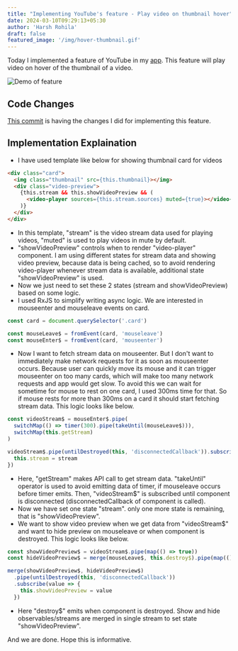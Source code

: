 ```yaml
---
title: "Implementing YouTube's feature - Play video on thumbnail hover"
date: 2024-03-10T09:29:13+05:30
author: 'Harsh Rohila'
draft: false
featured_image: '/img/hover-thumbnail.gif'
---
```


Today I implemented a feature of YouTube in my [app](https://rohilaharsh.in/youtube-frontend). This feature will play video on hover of the thumbnail of a video.

![Demo of feature](/img/hover-thumbnail.gif)

## Code Changes

[This commit](https://github.com/HarshRohila/youtube-frontend/commit/a8ba39c8ba87e75d55c71d883b2a4081b5b22ae2) is having the changes I did for implementing this feature.

## Implementation Explaination

- I have used template like below for showing thumbnail card for videos

```html
<div class="card">
  <img class="thumbnail" src={this.thumbnail}></img>
  <div class="video-preview">
    {this.stream && this.showVideoPreview && (
      <video-player sources={this.stream.sources} muted={true}></video-player>
    )}
  </div>
</div>
```

- In this template, "stream" is the video stream data used for playing videos, "muted" is used to play videos in mute by default.
- "showVideoPreview" controls when to render "video-player" component. I am using different states for stream data and showing video preview, because data is being cached, so to avoid rendering video-player whenever stream data is available, additional state "showVideoPreview" is used.
- Now we just need to set these 2 states (stream and showVideoPreview) based on some logic.
- I used RxJS to simplify writing async logic. We are interested in mouseenter and mouseleave events on card.

```ts
const card = document.querySelector('.card')

const mouseLeave$ = fromEvent(card, 'mouseleave')
const mouseEnter$ = fromEvent(card, 'mouseenter')
```

- Now I want to fetch stream data on mouseenter. But I don't want to immediately make network requests for it as soon as mouseenter occurs. Because user can quickly move its mouse and it can trigger mouseenter on too many cards, which will make too many network requests and app would get slow. To avoid this we can wait for sometime for mouse to rest on one card, I used 300ms time for that. So if mouse rests for more than 300ms on a card it should start fetching stream data. This logic looks like below.

```ts
const videoStream$ = mouseEnter$.pipe(
  switchMap(() => timer(300).pipe(takeUntil(mouseLeave$))),
  switchMap(this.getStream)
)

videoStream$.pipe(untilDestroyed(this, 'disconnectedCallback')).subscribe(stream => {
  this.stream = stream
})
```

- Here, "getStream" makes API call to get stream data. "takeUntil" operator is used to avoid emitting data of timer, if mouseleave occurs before timer emits. Then, "videoStream$" is subscribed until component is disconnected (disconnectedCallback of component is called).
- Now we have set one state "stream". only one more state is remaining, that is "showVideoPreview".
- We want to show video preview when we get data from "videoStream$" and want to hide preview on mouseleave or when component is destroyed. This logic looks like below.

```ts
const showVideoPreview$ = videoStream$.pipe(map(() => true))
const hideVideoPreview$ = merge(mouseLeave$, this.destroy$).pipe(map(() => false))

merge(showVideoPreview$, hideVideoPreview$)
  .pipe(untilDestroyed(this, 'disconnectedCallback'))
  .subscribe(value => {
    this.showVideoPreview = value
  })
```

- Here "destroy$" emits when component is destroyed. Show and hide observables/streams are merged in single stream to set state "showVideoPreview".

And we are done. Hope this is informative.

